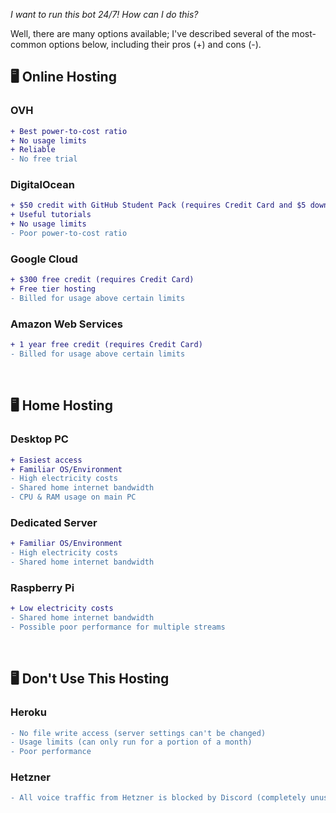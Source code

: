 _I want to run this bot 24/7! How can I do this?_

Well, there are many options available; I've described several of the most-common options below, including their pros (+) and cons (-).

## 🖥 Online Hosting

### OVH
```diff
+ Best power-to-cost ratio
+ No usage limits
+ Reliable
- No free trial
```

### DigitalOcean
```diff
+ $50 credit with GitHub Student Pack (requires Credit Card and $5 down payment)
+ Useful tutorials
+ No usage limits
- Poor power-to-cost ratio
```

### Google Cloud
```diff
+ $300 free credit (requires Credit Card)
+ Free tier hosting
- Billed for usage above certain limits
```

### Amazon Web Services
```diff
+ 1 year free credit (requires Credit Card)
- Billed for usage above certain limits
```

<br>

## 🖥 Home Hosting

### Desktop PC
```diff
+ Easiest access
+ Familiar OS/Environment
- High electricity costs
- Shared home internet bandwidth
- CPU & RAM usage on main PC
```

### Dedicated Server
```diff
+ Familiar OS/Environment
- High electricity costs
- Shared home internet bandwidth
```

### Raspberry Pi
```diff
+ Low electricity costs
- Shared home internet bandwidth
- Possible poor performance for multiple streams
```

<br>

## 🖥 Don't Use This Hosting

### Heroku
```diff
- No file write access (server settings can't be changed)
- Usage limits (can only run for a portion of a month)
- Poor performance
```

### Hetzner
```diff
- All voice traffic from Hetzner is blocked by Discord (completely unusable)
```